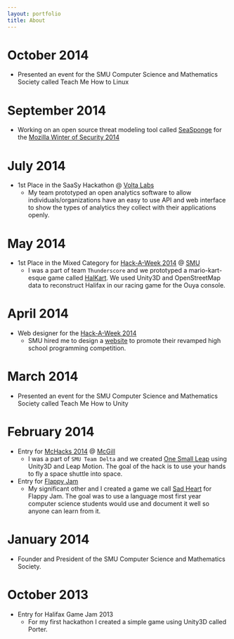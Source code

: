 ```yaml
---
layout: portfolio
title: About
---
```


# October 2014
- Presented an event for the SMU Computer Science and Mathematics Society called Teach Me How to Linux

# September 2014
- Working on an open source threat modeling tool called [SeaSponge](https://github.com/mozilla/seasponge) for the [Mozilla Winter of Security 2014](https://wiki.mozilla.org/Security/Automation/WinterOfSecurity2014)

# July 2014
- 1st Place in the SaaSy Hackathon @ [Volta Labs](http://www.voltaeffect.com/)
  - My team prototyped an open analytics software to allow individuals/organizations have an easy to use API and web interface to show the types of analytics they collect with their applications openly. 

# May 2014
- 1st Place in the Mixed Category for [Hack-A-Week 2014](http://cs.smu.ca/hackaweek/) @ [SMU](http://smu.ca/)
  - I was a part of team `Thunderscore` and we prototyped a mario-kart-esque game called [HalKart](https://github.com/Glavin001/HalKart). We used Unity3D and OpenStreetMap data to reconstruct Halifax in our racing game for the Ouya console.

# April 2014
- Web designer for the [Hack-A-Week 2014](https://github.com/SMUhackaweek/SMU-Hack-A-Week-2014)
  - SMU hired me to design a [website](http://smuhackaweek.github.io/SMU-Hack-A-Week-2014/) to promote their revamped high school programming competition.

# March 2014
- Presented an event for the SMU Computer Science and Mathematics Society called Teach Me How to Unity

# February 2014
- Entry for [McHacks 2014](http://mchacks.io/) @ [McGill](http://www.mcgill.ca/)
  - I was a part of `SMU Team Delta` and we created [One Small Leap](https://github.com/Frozenfire92/One.Small.Leap) using Unity3D and Leap Motion. The goal of the hack is to use your hands to fly a space shuttle into space.
- Entry for [Flappy Jam](http://itch.io/jam/flappyjam)
  - My significant other and I created a game we call [Sad Heart](http://frozenfire.itch.io/sad-heart) for Flappy Jam. The goal was to use a language most first year computer science students would use and document it well so anyone can learn from it.

# January 2014
- Founder and President of the SMU Computer Science and Mathematics Society.

# October 2013
- Entry for Halifax Game Jam 2013
  - For my first hackathon I created a simple game using Unity3D called Porter.
